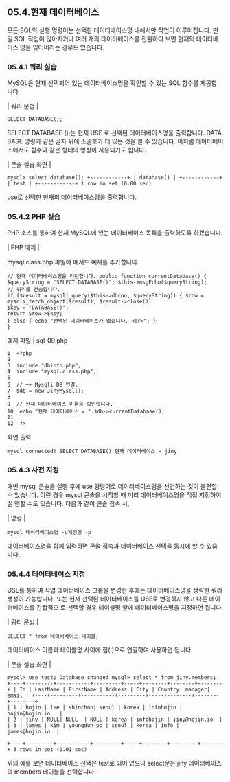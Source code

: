 
## 05.4.현재 데이터베이스 
모든 SQL의 실행 명령어는 선택한 데이터베이스명 내에서만 작업이 이루어집니다. 만일 SQL 작업이 많아지거나 여러 개의 데이터베이스를 전환하다 보면 현재의 데이터베이스 명을 잊어버리는 경우도 있습니다. 

### 05.4.1 쿼리 실습 
MySQL은 현재 선택되어 있는 데이터베이스명을 확인할 수 있는 SQL 함수를 제공합 
니다.

| 쿼리 문법 | 
```
SELECT DATABASE(); 
```

SELECT DATABASE ();는 현재 USE 로 선택된 데이터베이스명을 출력합니다. DATA BASE 명령과 같은 글자 뒤에 소괄호가 더 있는 것을 볼 수 있습니다. 이처럼 데이터베이 스에서도 함수와 같은 형태의 명칭이 사용되기도 합니다. 

| 콘솔 실습 화면 | 
```
mysql> select database(); +------------+ | database() | +------------+ | test | +------------+ 1 row in set (0.00 sec) 
```
use로 선택한 현재의 데이터베이스명을 출력합니다. 

### 05.4.2 PHP 실습 
PHP 소스를 통하여 현재 MySQL에 있는 데이터베이스 목록을 출력하도록 하겠습니다. 

| PHP 예제 | 

mysql.class.php 파일에 메서드 예제를 추가합니다. 
```
// 현재 데이터베이스명을 리턴합니다. public function currentDatabase() { 
$queryString = "SELECT DATABASE()"; $this->msgEcho($queryString); 
// 쿼리를 전송합니다. 
if ($result = mysqli_query($this->dbcon, $queryString)) { $row = mysqli_fetch_object($result); $result->close(); 
$key = "DATABASE()"; 
return $row->$key; 
} else { echo "선택된 데이터베이스가 없습니다. <br>"; } 
} 
```

예제 파일 | sql-09.php 
```
1  <?php  
2  
3  include "dbinfo.php";  
4  include "mysql.class.php";  
5  
6  // ++ Mysqli DB 연결.  
7  $db = new JinyMysql();  
8  
9  // 현재 데이터베이스 이름을 확인합니다.  
10  echo "현재 데이터베이스 = ".$db->currentDatabase();  
11  
12  ?>  
```

화면 출력 
```
mysql connected! SELECT DATABASE() 현재 데이터베이스 = jiny 
```

### 05.4.3 사전 지정 
매번 mysql 콘솔을 실행 후에 use 명령어로 데이터베이스명을 선언하는 것이 불편할 수 있습니다. 이런 경우 mysql 콘솔을 시작할 때 미리 데이터베이스명을 직접 지정하여 실 행할 수도 있습니다. 
다음과 같이 콘솔 접속 시, 

| 명령 | 
```
mysql 데이터베이스명 -u계정명 -p 
```

데이터베이스명을 함께 입력하면 콘솔 접속과 데이터베이스 선택을 동시에 할 수 있습 니다. 

### 05.4.4 데이터베이스 지정 
USE를 통하여 작업 데이터베이스 그룹을 변경한 후에는 데이터베이스명을 생략한 쿼리 생성이 가능합니다. 
또는 현재 선택된 데이터베이스를 USE로 변경하지 않고 다른 데이터베이스를 간접적으 로 선택할 경우 테이블명 앞에 데이터베이스명을 지정하면 됩니다. 

| 쿼리 문법 | 
```
SELECT * from 데이터베이스.테이블; 
```

데이터베이스 이름과 테이블명 사이에 점(.)으로 연결하여 사용하면 됩니다. 

| 콘솔 실습 화면 | 
```
mysql> use test; Database changed mysql> select * from jiny.members; +----+---------+-----------+---------+-----+--------+--------+--------+ | Id | LastName | FirstName | Address | City | Country| manager| email | +----+---------+-----------+---------+-----+--------+--------+--------+ 
| 1 | hojin | lee | shinchon| seoul | korea | infohojin | hojin@hojin.io   |  
| 2 | jiny | NULL| NULL  | NULL | korea | infohojin | jiny@hojin.io  |  
| 3 | james | kim | youngdun-po | seoul | korea | info | james@hojin.io  |  

+----+---------+-----------+---------+-----+--------+---------+-------+ 3 rows in set (0.01 sec) 
```

위의 예를 보면 데이터베이스 선택은 test로 되어 있으나 select문은 jiny 데이터베이스의 members 테이블을 선택합니다. 
